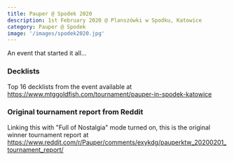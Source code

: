 ```yaml
---
title: Pauper @ Spodek 2020
description: 1st February 2020 @ Planszówki w Spodku, Katowice
category: Pauper @ Spodek
image: '/images/spodek2020.jpg'
---
```


An event that started it all...

### Decklists

Top 16 decklists from the event available at <a href="https://www.mtggoldfish.com/tournament/pauper-in-spodek-katowice" target="_blank">https://www.mtggoldfish.com/tournament/pauper-in-spodek-katowice</a>

### Original tournament report from Reddit

Linking this with "Full of Nostalgia" mode turned on, this is the original winner tournament report at <a href="https://www.reddit.com/r/Pauper/comments/exykdg/pauperktw_20200201_tournament_report/" target="_blank">https://www.reddit.com/r/Pauper/comments/exykdg/pauperktw_20200201_tournament_report/</a>
